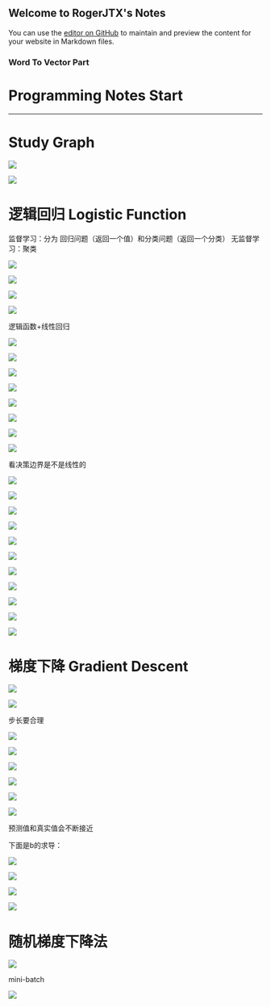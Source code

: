 ## Welcome to RogerJTX's Notes

You can use the [editor on GitHub](https://github.com/RogerJTX/word2vector/edit/gh-pages/index.md) to maintain and preview the content for your website in Markdown files.

### Word To Vector Part

# Programming Notes Start

----------------------------------------------





# Study Graph

![](Word2Vector/index_images/43f3fcf9.png)

![](index_images/71964738.png)

# 逻辑回归 Logistic Function




监督学习：分为  回归问题（返回一个值）和分类问题（返回一个分类）
无监督学习：聚类

![](index_images/837f9f4a.png)
           
![](index_images/dc41cd8e.png)

![](index_images/e2d3d31e.png)

![](index_images/5d859643.png)

逻辑函数+线性回归

![](index_images/9eede0fc.png)

![](index_images/040330f2.png)

![](index_images/2c548ff3.png)

![](index_images/5c57ef3c.png)

![](index_images/3edf11b5.png)

![](index_images/635d778c.png)

![](index_images/7cb06c3d.png)

![](index_images/d946816c.png)

看决策边界是不是线性的

![](index_images/efbcdc8b.png)

![](index_images/72e244e2.png)

![](index_images/0825b126.png)

![](index_images/fe2d27cb.png)

![](index_images/1eea123f.png)

![](index_images/a89bef18.png)

![](index_images/b0737275.png)

![](index_images/683fd4a9.png)

![](index_images/1a49b563.png)

![](index_images/17e8bb65.png)

![](index_images/178f481b.png)


# 梯度下降 Gradient Descent

![](index_images/8fa5accd.png)

![](index_images/d19c154e.png)

步长要合理

![](index_images/92c6acfa.png)

![](index_images/f5d545b1.png)

![](index_images/af31419c.png)

![](index_images/1523a705.png)

![](index_images/38e6c105.png)

![](index_images/34318c27.png)

预测值和真实值会不断接近

下面是b的求导：

![](index_images/74e7f03a.png)

![](index_images/d209245e.png)

![](index_images/d4c2c577.png)

![](index_images/37fce88e.png)

# 随机梯度下降法

![](index_images/f86c23d2.png)

mini-batch

![](index_images/a0df9643.png)

